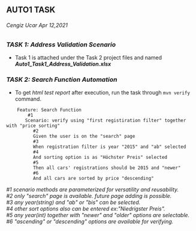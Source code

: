 AUTO1 TASK
----------
###### Cengiz Ucar Apr 12,2021



### _TASK 1: Address Validation Scenario_
* Task 1 is attached under the Task 2 project files and named **_Auto1_Task1_Address_Validation.xlsx_**

### _TASK 2: Search Function Automation_
* To get _html test report_ after execution, run the task through `mvn verify` command.

```gherkin
    Feature: Search Function
        #1
       Scenario: verify using "first registiration filter" together with "price sorting"
          #2
          Given the user is on the "search" page
          #3
          When registration filter is year "2015" and "ab" selected
          #4
          And sorting option is as "Höchster Preis" selected
          #5
          Then all cars' registrations should be 2015 and "newer"
          #6
          And all cars are sorted by price "descending"
```          

_#1 scenario methods are parameterized for versatility and reusability._\
_#2 only "search" page is available. future page adding is possible._\
_#3 any year(string) and "ab" or "bis" can be selected._\
_#4 other sort options also can be entered ex:"Niedrigster Preis"._\
_#5 any year(int) together with "newer" and "older" options are selectable._\
_#6 "ascending" or "descending" options are available for verifying._
